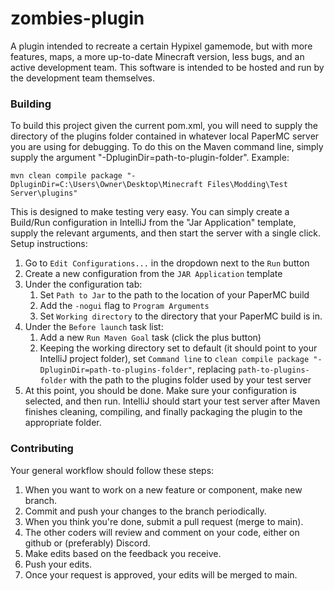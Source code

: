 # zombies-plugin
A plugin intended to recreate a certain Hypixel gamemode, but with more features, maps, a more up-to-date Minecraft version, less bugs, and an active development team. This software is intended to be hosted and run by the development team themselves.

### Building
To build this project given the current pom.xml, you will need to supply the directory of the plugins folder contained in whatever local PaperMC server you are using for debugging. To do this on the Maven command line, simply supply the argument "-DpluginDir=path-to-plugin-folder". Example:

`mvn clean compile package "-DpluginDir=C:\Users\Owner\Desktop\Minecraft Files\Modding\Test Server\plugins"`

This is designed to make testing very easy. You can simply create a Build/Run configuration in IntelliJ from the "Jar Application" template, supply the relevant arguments, and then start the server with a single click. Setup instructions:

1. Go to `Edit Configurations...` in the dropdown next to the `Run` button
2. Create a new configuration from the `JAR Application` template
3. Under the configuration tab:
   1. Set `Path to Jar` to the path to the location of your PaperMC build
   2. Add the `-nogui` flag to `Program Arguments`
   3. Set `Working directory` to the directory that your PaperMC build is in.
4. Under the `Before launch` task list:
   1. Add a new `Run Maven Goal` task (click the plus button)
   2. Keeping the working directory set to default (it should point to your IntelliJ project folder), set `Command line` to `clean compile package "-DpluginDir=path-to-plugins-folder"`, replacing `path-to-plugins-folder` with the path to the plugins folder used by your test server
5. At this point, you should be done. Make sure your configuration is selected, and then run. IntelliJ should start your test server after Maven finishes cleaning, compiling, and finally packaging the plugin to the appropriate folder.

### Contributing
Your general workflow should follow these steps:

1. When you want to work on a new feature or component, make new branch.
2. Commit and push your changes to the branch periodically.
3. When you think you're done, submit a pull request (merge to main).
4. The other coders will review and comment on your code, either on github or (preferably) Discord.
5. Make edits based on the feedback you receive.
6. Push your edits.
7. Once your request is approved, your edits will be merged to main.
